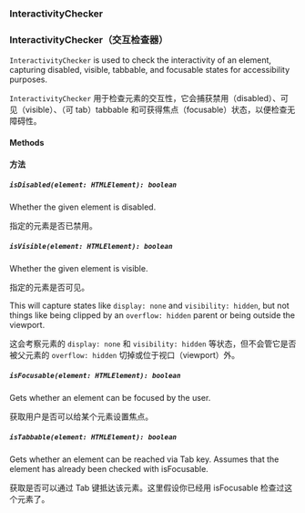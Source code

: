 ### InteractivityChecker

### InteractivityChecker（交互检查器）

`InteractivityChecker` is used to check the interactivity of an element, capturing disabled,
visible, tabbable, and focusable states for accessibility purposes.

`InteractivityChecker` 用于检查元素的交互性，它会捕获禁用（disabled）、可见（visible）、（可 tab）tabbable 和可获得焦点（focusable）状态，以便检查无障碍性。

#### Methods

#### 方法

##### `isDisabled(element: HTMLElement): boolean`

Whether the given element is disabled.

指定的元素是否已禁用。

##### `isVisible(element: HTMLElement): boolean`

Whether the given element is visible. 

指定的元素是否可见。

This will capture states like `display: none` and `visibility: hidden`,
but not things like being clipped by an `overflow: hidden` parent or being outside the viewport.

这会考察元素的 `display: none` 和 `visibility: hidden` 等状态，但不会管它是否被父元素的 `overflow: hidden` 切掉或位于视口（viewport）外。

##### `isFocusable(element: HTMLElement): boolean`

Gets whether an element can be focused by the user.

获取用户是否可以给某个元素设置焦点。

##### `isTabbable(element: HTMLElement): boolean`

Gets whether an element can be reached via Tab key. 
Assumes that the element has already been checked with isFocusable.

获取是否可以通过 Tab 键抵达该元素。这里假设你已经用 isFocusable 检查过这个元素了。
